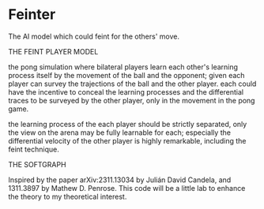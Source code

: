 # Feinter
The AI model which could feint for the others' move.

THE FEINT PLAYER MODEL

the pong simulation where bilateral players learn each other's learning process itself by the movement of the ball and the opponent; given each player can survey the trajections of the ball and the other player. each could have the incentive to conceal the learning processes and the differential traces to be surveyed by the other player, only in the movement in the pong game.

the learning process of the each player should be strictly separated, only the view on the arena may be fully learnable for each; especially the differential velocity of the other player is highly remarkable, including the feint technique.

THE SOFTGRAPH

Inspired by the paper arXiv:2311.13034 by Julián David Candela, and 1311.3897 by Mathew D. Penrose. This code will be a little lab to enhance the theory to my theoretical interest.
